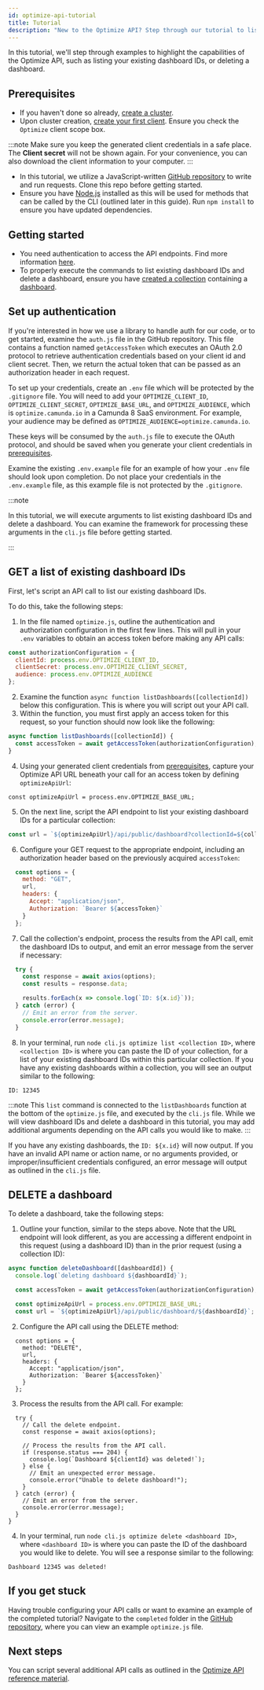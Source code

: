 ```yaml
---
id: optimize-api-tutorial
title: Tutorial
description: "New to the Optimize API? Step through our tutorial to list your existing dashboard IDs and delete a dashboard."
---
```


In this tutorial, we'll step through examples to highlight the capabilities of the Optimize API, such as listing your existing dashboard IDs, or deleting a dashboard.

## Prerequisites

- If you haven't done so already, [create a cluster]($docs$/guides/assets/react-components/create-cluster).
- Upon cluster creation, [create your first client]($docs$/guides/setup-client-connection-credentials). Ensure you check the `Optimize` client scope box.

:::note
Make sure you keep the generated client credentials in a safe place. The **Client secret** will not be shown again. For your convenience, you can also download the client information to your computer.
:::

- In this tutorial, we utilize a JavaScript-written [GitHub repository](https://github.com/camunda/camunda-api-tutorials) to write and run requests. Clone this repo before getting started.
- Ensure you have [Node.js](https://nodejs.org/en/download) installed as this will be used for methods that can be called by the CLI (outlined later in this guide). Run `npm install` to ensure you have updated dependencies.

## Getting started

- You need authentication to access the API endpoints. Find more information [here](./optimize-api-authentication.md).
- To properly execute the commands to list existing dashboard IDs and delete a dashboard, ensure you have [created a collection](../../components/userguide/collections-dashboards-reports.md) containing a [dashboard](../../components/userguide/creating-dashboards.md).

## Set up authentication

If you're interested in how we use a library to handle auth for our code, or to get started, examine the `auth.js` file in the GitHub repository. This file contains a function named `getAccessToken` which executes an OAuth 2.0 protocol to retrieve authentication credentials based on your client id and client secret. Then, we return the actual token that can be passed as an authorization header in each request.

To set up your credentials, create an `.env` file which will be protected by the `.gitignore` file. You will need to add your `OPTIMIZE_CLIENT_ID`, `OPTIMIZE_CLIENT_SECRET`, `OPTIMIZE_BASE_URL`, and `OPTIMIZE_AUDIENCE`, which is `optimize.camunda.io` in a Camunda 8 SaaS environment. For example, your audience may be defined as `OPTIMIZE_AUDIENCE=optimize.camunda.io`.

These keys will be consumed by the `auth.js` file to execute the OAuth protocol, and should be saved when you generate your client credentials in [prerequisites](#prerequisites).

Examine the existing `.env.example` file for an example of how your `.env` file should look upon completion. Do not place your credentials in the `.env.example` file, as this example file is not protected by the `.gitignore`.

:::note

In this tutorial, we will execute arguments to list existing dashboard IDs and delete a dashboard. You can examine the framework for processing these arguments in the `cli.js` file before getting started.

:::

## GET a list of existing dashboard IDs

First, let's script an API call to list our existing dashboard IDs.

To do this, take the following steps:

1. In the file named `optimize.js`, outline the authentication and authorization configuration in the first few lines. This will pull in your `.env` variables to obtain an access token before making any API calls:

```javascript
const authorizationConfiguration = {
  clientId: process.env.OPTIMIZE_CLIENT_ID,
  clientSecret: process.env.OPTIMIZE_CLIENT_SECRET,
  audience: process.env.OPTIMIZE_AUDIENCE
};
```

2. Examine the function `async function listDashboards([collectionId])` below this configuration. This is where you will script out your API call.
3. Within the function, you must first apply an access token for this request, so your function should now look like the following:

```javascript
async function listDashboards([collectionId]) {
  const accessToken = await getAccessToken(authorizationConfiguration);
}
```

4. Using your generated client credentials from [prerequisites](#prerequisites), capture your Optimize API URL beneath your call for an access token by defining `optimizeApiUrl`:

`const optimizeApiUrl = process.env.OPTIMIZE_BASE_URL;`

5. On the next line, script the API endpoint to list your existing dashboard IDs for a particular collection:

```javascript
const url = `${optimizeApiUrl}/api/public/dashboard?collectionId=${collectionId}`;
```

6. Configure your GET request to the appropriate endpoint, including an authorization header based on the previously acquired `accessToken`:

```javascript
  const options = {
    method: "GET",
    url,
    headers: {
      Accept: "application/json",
      Authorization: `Bearer ${accessToken}`
    }
  };
```

7. Call the collection's endpoint, process the results from the API call, emit the dashboard IDs to output, and emit an error message from the server if necessary:

```javascript
  try {
    const response = await axios(options);
    const results = response.data;

    results.forEach(x => console.log(`ID: ${x.id}`));
  } catch (error) {
    // Emit an error from the server.
    console.error(error.message);
  }
```

8. In your terminal, run `node cli.js optimize list <collection ID>`, where `<collection ID>` is where you can paste the ID of your collection, for a list of your existing dashboard IDs within this particular collection. If you have any existing dashboards within a collection, you will see an output similar to the following:

`ID: 12345`

:::note
This `list` command is connected to the `listDashboards` function at the bottom of the `optimize.js` file, and executed by the `cli.js` file. While we will view dashboard IDs and delete a dashboard in this tutorial, you may add additional arguments depending on the API calls you would like to make.
:::

If you have any existing dashboards, the `ID: ${x.id}` will now output. If you have an invalid API name or action name, or no arguments provided, or improper/insufficient credentials configured, an error message will output as outlined in the `cli.js` file.

## DELETE a dashboard

To delete a dashboard, take the following steps:

1. Outline your function, similar to the steps above. Note that the URL endpoint will look different, as you are accessing a different endpoint in this request (using a dashboard ID) than in the prior request (using a collection ID):

```javascript
async function deleteDashboard([dashboardId]) {
  console.log(`deleting dashboard ${dashboardId}`);

  const accessToken = await getAccessToken(authorizationConfiguration);

  const optimizeApiUrl = process.env.OPTIMIZE_BASE_URL;
  const url = `${optimizeApiUrl}/api/public/dashboard/${dashboardId}`;
```

2. Configure the API call using the DELETE method:

```
  const options = {
    method: "DELETE",
    url,
    headers: {
      Accept: "application/json",
      Authorization: `Bearer ${accessToken}`
    }
  };
```

3. Process the results from the API call. For example:

```
  try {
    // Call the delete endpoint.
    const response = await axios(options);

    // Process the results from the API call.
    if (response.status === 204) {
      console.log(`Dashboard ${clientId} was deleted!`);
    } else {
      // Emit an unexpected error message.
      console.error("Unable to delete dashboard!");
    }
  } catch (error) {
    // Emit an error from the server.
    console.error(error.message);
  }
}
```

4. In your terminal, run `node cli.js optimize delete <dashboard ID>`, where `<dashboard ID>` is where you can paste the ID of the dashboard you would like to delete. You will see a response similar to the following:

`Dashboard 12345 was deleted!`

## If you get stuck

Having trouble configuring your API calls or want to examine an example of the completed tutorial? Navigate to the `completed` folder in the [GitHub repository](https://github.com/camunda/camunda-api-tutorials/tree/main/completed), where you can view an example `optimize.js` file.

## Next steps

You can script several additional API calls as outlined in the [Optimize API reference material](./overview.md).
